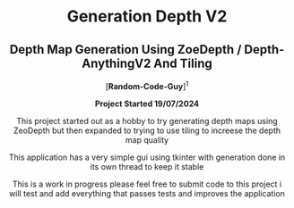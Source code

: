 <div align="center">
<h1>Generation Depth V2</h1>
<h2>Depth Map Generation Using ZoeDepth / Depth-AnythingV2 And Tiling</h2>
  
[**Random-Code-Guy**]<sup>1</sup>

**Project Started 19/07/2024**

This project started out as a hobby to try generating depth maps using ZeoDepth but
then expanded to trying to use tiling to increese the depth map quality

This application has a very simple gui using tkinter with generation done in its own
thread to keep it stable

This is a work in progress please feel free to submit code to this project i will test and add everything that
passes tests and improves the application

</div>
